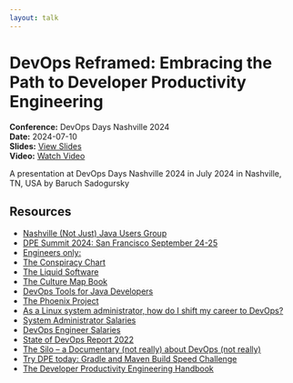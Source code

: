 ```yaml
---
layout: talk
---
```


# DevOps Reframed: Embracing the Path to Developer Productivity Engineering

**Conference:** DevOps Days Nashville 2024  
**Date:** 2024-07-10  
**Slides:** [View Slides](https://drive.google.com/file/d/18_hpbiXIpDCQPl3EZLIP1DaR9mxjSLsp/view)  
**Video:** [Watch Video](https://www.youtube.com/watch?v=uTEL8Ff1Zvk)  

A presentation at DevOps Days Nashville 2024  in
                    July 2024 in
                    Nashville, TN, USA by 
                    Baruch Sadogursky

## Resources

- [Nashville (Not Just) Java Users Group](https://www.meetup.com/nashvillejug/)
- [DPE Summit 2024: San Francisco September 24-25](https://dpe.org/summit2024/)
- [Engineers only:](https://lu.ma/23ttrk0y)
- [The Conspiracy Chart](https://twitter.com/abbieasr/status/1462953203067240450)
- [The Liquid Software](https://amzn.to/3Nvx4ir)
- [The Culture Map Book](https://amzn.to/3IBF6TT)
- [DevOps Tools for Java Developers](https://amzn.to/3Ny2xAB)
- [The Phoenix Project](https://itrevolution.com/product/the-phoenix-project/)
- [As a Linux system administrator, how do I shift my career to DevOps?](https://www.quora.com/As-a-Linux-system-administrator-how-do-I-shift-my-career-to-DevOps/answer/Disha-Rathod-10?no_redirect=1)
- [System Administrator Salaries](https://www.ziprecruiter.com/Salaries/System-Administrator-Salary)
- [DevOps Engineer Salaries](https://www.ziprecruiter.com/Salaries/Devops-Engineer-Salary)
- [State of DevOps Report 2022](https://cloud.google.com/devops/state-of-devops/)
- [The Silo – a Documentary (not really) about DevOps (not really)](https://tv.apple.com/us/show/silo/umc.cmc.3yksgc857px0k0rqe5zd4jice)
- [Try DPE today: Gradle and Maven Build Speed Challenge](https://gradle.com/gradle-and-maven-build-speed-challenge/)
- [The Developer Productivity Engineering Handbook](https://gradle.com/developer-productivity-engineering/handbook/)

<!-- Source: https://speaking.jbaru.ch/CsAHuu/devops-reframed-embracing-the-path-to-developer-productivity-engineering -->
